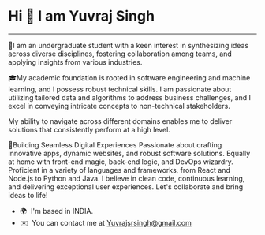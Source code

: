 Hi 👋 I am Yuvraj Singh
=============================


--------------------
🤖I am an undergraduate student with a keen interest in synthesizing ideas across diverse disciplines, fostering collaboration among teams, and applying insights from various industries.

🎓My academic foundation is rooted in software engineering and machine learning, and I possess robust technical skills. I am passionate about utilizing tailored data and algorithms to address business challenges, and I excel in conveying intricate concepts to non-technical stakeholders. 

My ability to navigate across different domains enables me to deliver solutions that consistently perform at a high level.

🚀Building Seamless Digital Experiences Passionate about crafting innovative apps, dynamic websites, and robust software solutions. Equally at home with front-end magic, back-end logic, and DevOps wizardry. Proficient in a variety of languages and frameworks, from React and Node.js to Python and Java. I believe in clean code, continuous learning, and delivering exceptional user experiences. Let's collaborate and bring ideas to life!

* 🌍  I'm based in INDIA.
* ✉️  You can contact me at [Yuvrajsrsingh@gmail.com](mailto:Yuvrajsrsingh@gmail.com)

